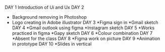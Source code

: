 DAY 1
Introduction of Ui and Ux
DAY 2
* Background removing in Photoshop
* Logo creating in Adobe illustrator 
DAY 3
*Figma sign in
*Gmail sketch
DAY 4
*Gmail outlook using figma
*Instagram sketch
DAY 5
*Works practiced in figma
*Gapy sketch 
DAY 6
*Colour combination 
DAY 7
*Absent for the class
DAY 8
*Figma work on picture 
DAY 9
*Animation in prototype
DAY 10
*Slides in vertical 
